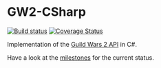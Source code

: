 # GW2-CSharp
[![Build status](https://ci.appveyor.com/api/projects/status/q4gc9dgql402boy1?svg=true)](https://ci.appveyor.com/project/dreanor/gw2-csharp)
[![Coverage Status](https://img.shields.io/coveralls/GW2DotNetTools/GW2-CSharp.svg)](https://coveralls.io/github/GW2DotNetTools/GW2-CSharp)

Implementation of the [Guild Wars 2 API](https://github.com/arenanet/api-cdi/) in C#.

Have a look at the [milestones](https://github.com/GW2DotNetTools/GW2-Sharp/milestones) for the current status.
